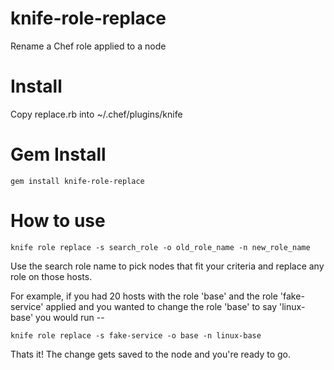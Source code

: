 knife-role-replace
=================
Rename a Chef role applied to a node

Install
=======

Copy replace.rb into ~/.chef/plugins/knife

Gem Install
===========

```
gem install knife-role-replace
```

How to use
==========

```
knife role replace -s search_role -o old_role_name -n new_role_name
```

Use the search role name to pick nodes that fit your criteria and replace any role on those hosts.

For example, if you had 20 hosts with the role 'base' and the role 'fake-service' applied and you wanted to change the role 'base'
to say 'linux-base' you would run --

```
knife role replace -s fake-service -o base -n linux-base
```

Thats it! The change gets saved to the node and you're ready to go.
